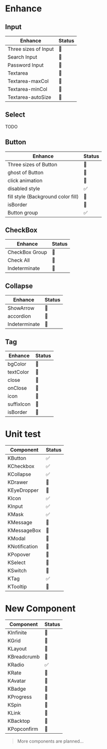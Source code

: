 # Enhance

## Input

| Enhance              | Status |
| -------------------- | ------ |
| Three sizes of Input | 🚧     |
| Search Input         | 🚧     |
| Password Input       | 🚧     |
| Textarea             | 🚧     |
| Textarea-maxCol      | 🚧     |
| Textarea-minCol      | 🚧     |
| Textarea-autoSize    | 🚧     |

## Select

TODO

## Button

| Enhance                            | Status |
| ---------------------------------- | ------ |
| Three sizes of Button              | 🚧     |
| ghost of Button                    | 🚧     |
| click animation                    | 🚧     |
| disabled style                     | ✅     |
| fill style (Background color fill) | 🚧     |
| isBorder                           | 🚧     |
| Button group                       | ✅     |

## CheckBox

| Enhance        | Status |
| -------------- | ------ |
| CheckBox Group | 🚧     |
| Check All      | 🚧     |
| Indeterminate  | 🚧     |

## Collapse

| Enhance       | Status |
| ------------- | ------ |
| ShowArrow     | 🚧     |
| accordion     | 🚧     |
| Indeterminate | 🚧     |

## Tag

| Enhance    | Status |
| ---------- | ------ |
| bgColor    | 🚧     |
| textColor  | 🚧     |
| close      | 🚧     |
| onClose    | 🚧     |
| icon       | 🚧     |
| suffixIcon | 🚧     |
| isBorder   | 🚧     |

# Unit test

| Component     | Status |
| ------------- | ------ |
| KButton       | ✅     |
| KCheckbox     | ✅     |
| KCollapse     | ✅     |
| KDrawer       | 🚧     |
| KEyeDropper   | 🚧     |
| KIcon         | ✅     |
| KInput        | ✅     |
| KMask         | ✅     |
| KMessage      | 🚧     |
| KMessageBox   | 🚧     |
| KModal        | 🚧     |
| KNotification | 🚧     |
| KPopover      | 🚧     |
| KSelect       | 🚧     |
| KSwitch       | 🚧     |
| KTag          | ✅     |
| KTooltip      | 🚧     |

# New Component

| Component   | Status |
| ----------- | ------ |
| KInfinite   | 🚧     |
| KGrid       | 🚧     |
| KLayout     | 🚧     |
| KBreadcrumb | 🚧     |
| KRadio      | ✅     |
| KRate       | 🚧     |
| KAvatar     | 🚧     |
| KBadge      | 🚧     |
| KProgress   | 🚧     |
| KSpin       | 🚧     |
| KLink       | 🚧     |
| KBacktop    | 🚧     |
| KPopconfirm | 🚧     |

> More components are planned...
